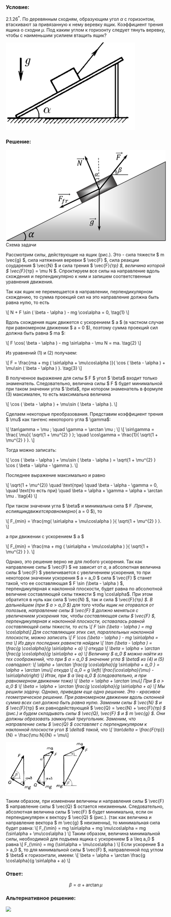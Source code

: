 ###  Условие: 

$2.1.26^*.$ По деревянным сходням, образующим угол $\alpha$ с горизонтом, втаскивают за привязанную к нему веревку ящик. Коэффициент трения ящика о сходни $\mu$. Под каким углом к горизонту следует тянуть веревку, чтобы с наименьшим усилием втащить ящик? 

![ К задаче 2.1.26 |407x275, 42%](../../img/2.1.26/statement.png)

###  Решение: 

![ Схема задачи |790x448, 42%](../../img/2.1.26/phys11917.png)  Схема задачи 

Рассмотрим силы, действующие на ящик (рис.). Это - сила тяжести $ m \vec{g} $, сила натяжения веревки $ \vec{F} $, сила реакции соударения $ \vec{N} $ и сила трения $ \vec{F}_{тр} $, величина которой $ \vec{F}_{тр} = \mu N $. Спроктируем все силы на направление вдоль схождения и перпендикулярно к ним и запишем соответственные уравнения движения.

Так как ящик не перемещается в направлении, перпендикулярном схождению, то сумма проекций сил на это направление должна быть равна нулю, то есть

\\[ N + F \sin ( \beta - \alpha ) - mg \cos\alpha = 0, \tag{1} \\] 

Вдоль схождения ящик движется с ускорением $ a $ (в частном случае при равномерном движении $ a = 0 $), поэтому сумма проекций сил должна быть равна $ ma $:

\\[ F \cos( \beta - \alpha ) - mg \sin\alpha - \mu N = ma. \tag{2} \\] 

Из уравнений (1) и (2) получаем:

\\[ F = \frac{ma + mg ( \sin\alpha + \mu\cos\alpha )}{ \cos ( \beta - \alpha ) + \mu\sin ( \beta - \alpha ) }. \tag{3} \\] 

В полученное выражение для силы $ F $ угол $ \beta$ входит только знаменатель. Следовательно, величина силы $ F $ будет минимальной при таком значении угла $ \beta$, при котором знаменатель в формуле (3) максимален, то есть максимальна величина

\\[ \cos ( \beta - \alpha ) + \mu\sin ( \beta - \alpha ). \\] 

Сделаем некоторые преобразования. Представим коэффициент трения $ \mu$ как тангенс некоторого угла $ \gamma$:

\\[ \tan\gamma = \mu ; \quad \gamma = \arctan \mu ; \\] \\[ \sin\gamma = \frac{ \mu}{ \sqrt{1 + \mu^{2} } }; \quad \cos\gamma = \frac{1}{ \sqrt{1 + \mu^{2} } }. \\] 

Тогда можно записать:

\\[ \cos ( \beta - \alpha ) + \mu\sin ( \beta - \alpha ) = \sqrt{1 + \mu^{2} } \cos ( \beta - \alpha - \gamma ). \\] 

Последнее выражение максимально и равно

\\[ \sqrt{1 + \mu^{2}} \quad \text{при} \quad \beta - \alpha - \gamma = 0, \quad \text{то есть при} \quad \beta = \alpha + \gamma = \alpha + \arctan \mu . \tag{4} \\] 

При таком значении угла $ \beta$ и минимальна сила $ F $. Причем, если ящик движется равномерно ($ a = 0 $), то

\\[ F_{min} = \frac{mg( \sin\alpha + \mu\cos\alpha ) }{ \sqrt{1 + \mu^{2} } }. \\] 

а при движении с ускорением $ a $

\\[ F_{min} = \frac{ma + mg ( \sin\alpha + \mu\cos\alpha ) }{ \sqrt{1 + \mu^{2} } }. \\] 

Однако, это решение верно не для любого ускорения. Так как направление силы $ \vec{F} $ не зависит от $a$, а абсолютная величина силы $ \vec{F} $ увеличивается с увеличением ускорения, то при некотором значении ускорения $ a = a_0 $ сила $ \vec{F} $ станет такой, что ее составляющая $ F \sin (\beta - \alpha ) $, перпендикулярная к наклонной плоскости, будет равна по абсолютной величине составляющей силы тяжести $ mg \cos\alpha$. При этом обратится в нуль как сила $ \vec{N} $, так и сила $ \vec{F}_{тр} $. В дальнейшем (при $ a > a_0 $) для того чтобы ящик не оторвался от полозьев, направление силы $ \vec{F} $ должно меняться с увеличением ускорения так, чтобы составляющая силы $ \vec{F} $, перпендикулярная к наклонной плоскости, оставалась равной составляющей силы тяжести, то есть \\[ F \sin (\beta - \alpha ) = mg \cos\alpha\\] Для составляющих этих сил, параллельных наклонной плоскости, можно записать \\[ F \cos (\beta - \alpha ) - mg \sin\alpha = ma \\] Из двух последних равенств найдем \\[ \tan (\beta - \alpha ) = \frac{g \cos\alpha}{g \sin\alpha + a} \\] откуда \\[ \beta = \alpha + \arctan \frac{g \cos\alpha}{g \sin\alpha + a} \\] Величину $ a_0 $ можно найти из тех соображений, что при $ a = a_0 $ значение угла $ \beta$ из (4) и (5) совпадают: \\[ \alpha + \arctan \frac{g \cos\alpha}{g \sin\alpha + a_0 } = \alpha + \arctan \mu\\] откуда \\[ a_0 = g \left( \frac{\cos\alpha}{\mu} - \sin\alpha\right) \\] Итак, при $ a \leq a_0 $ (следовательно, и при равномерном движении тоже) \\[ \beta = \alpha + \arctan \mu\\] При $ a > a_0 $ \\[ \beta = \alpha + \arctan \frac{g \cos\alpha}{g \sin\alpha + a} \\] Мы решили задачу. Однако, приведем еще одно решение. Это - красивое геометрическое решение. При равномерном движении вдоль склонней сумма всех сил должна быть равна нулю. Заменим силы $ \vec{N} $ и $ \vec{F}_{тр} $ их равнодействующей $ \vec{Q} = \vec{N} + \vec{F}_{тр} $ (рис.) и будем складывать силы $ \vec{Q}, \vec{F} $ и $ m \vec{g} $. Они должны образовать замкнутый треугольник. Заменим, что направление силы $ \vec{Q} $ составляет с перпендикуляром к наклонной плоскости угол $ \delta$ такой, что \\[ \tan\delta = \frac{F_{тр}}{N} = \frac{\mu N}{N} = \mu\\] 

![|266x159, 42%](../../img/2.1.26/phys11917-1.png) 

Таким образом, при изменении величины и направления силы $ \vec{F} $ направление силы $ \vec{Q} $ остается неизменным. Следовательно, абсолютная величина силы $ \vec{F} $ будет минимальна, если он перпендикулярен к вектору $ \vec{Q} $ (рис.). (так как величина и направление вектора $ m \vec{g} $ неизменны), то минимальная сила будет равна: \\[ F_{\min} = mg \sin\alpha + mg \mu\cos\alpha = mg (\sin\alpha + \mu\cos\alpha ) \\] Таким образом, величина минимальной силы, необходимой для подъема ящика с ускорением $ a \leq a_0 $ равна \\[ F_{\min} = mg (\sin\alpha + \mu\cos\alpha ) \\] Если ускорение $ a > a_0 $, то для минимальной силы $ \vec{F} $, направленной под углом $ \beta$ к горизонтали, имеем: \\[ \beta = \alpha + \arctan \frac{g \cos\alpha}{g \sin\alpha + a} \\]

###  Ответ: 

$$\beta = \alpha + \arctan \mu$$ 

###  Альтернативное решение: 

![](https://www.youtube.com/embed/Tw35KFitW-k) 
